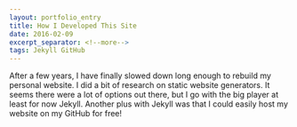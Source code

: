 ```yaml
---
layout: portfolio_entry
title: How I Developed This Site
date: 2016-02-09
excerpt_separator: <!--more-->
tags: Jekyll GitHub
---
```


After a few years, I have finally slowed down long enough to rebuild my personal website. I did a bit of research on static website generators. It seems there were a lot of options out there, but I go with the big player at least for now Jekyll. Another plus with Jekyll was that I could easily host my website on my GitHub for free!